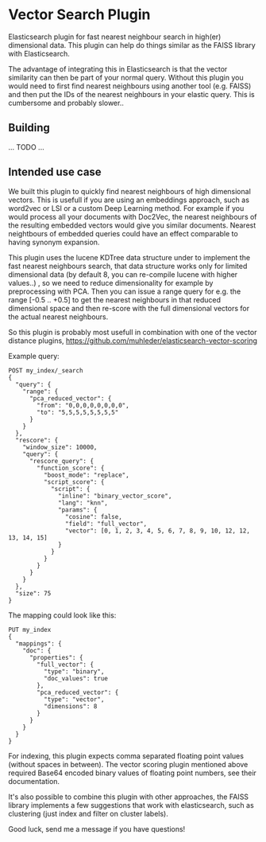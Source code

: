 # Vector Search Plugin

Elasticsearch plugin for fast nearest neighbour search in high(er) dimensional data. This plugin can help do things
similar as the FAISS library with Elasticsearch.

The advantage of integrating this in Elasticsearch is that the vector similarity can then be part of your normal
query. Without this plugin you would need to first find nearest neighbours using another tool (e.g. FAISS) and then
put the IDs of the nearest neighbours in your elastic query. This is cumbersome and probably slower..

## Building

... TODO ...

## Intended use case

We built this plugin to quickly find nearest neighbours of high dimensional vectors. This is usefull if you are using
an embeddings approach, such as word2vec or LSI or a custom Deep Learning method. For example if you would process all
your documents with Doc2Vec, the nearest neighbours of the resulting embedded vectors would give you similar documents.
Nearest neightbours of embedded queries could have an effect comparable to having synonym expansion.

This plugin uses the lucene KDTree data structure under to implement the fast nearest neighbours search, that data
structure works only for limited dimensional data (by default 8, you can re-compile lucene with higher values..) , so
we need to reduce dimensionality for example by preprocessing with PCA. Then you can issue a range query for e.g. the
range [-0.5 .. +0.5] to get the nearest neighbours in that reduced dimensional space and then re-score with the full
dimensional vectors for the actual nearest neighbours.

So this plugin is probably most usefull in combination with one of the vector distance plugins, https://github.com/muhleder/elasticsearch-vector-scoring

Example query:

```
POST my_index/_search
{
  "query": {
    "range": {
      "pca_reduced_vector": {
        "from": "0,0,0,0,0,0,0,0",
        "to": "5,5,5,5,5,5,5,5"
      }
    }
  },
  "rescore": {
    "window_size": 10000,
    "query": {
      "rescore_query": {
        "function_score": {
          "boost_mode": "replace",
          "script_score": {
            "script": {
              "inline": "binary_vector_score",
              "lang": "knn",
              "params": {
                "cosine": false,
                "field": "full_vector",
                "vector": [0, 1, 2, 3, 4, 5, 6, 7, 8, 9, 10, 12, 12, 13, 14, 15]
              }
            }
          }
        }
      }
    }
  },
  "size": 75
}
```

The mapping could look like this:

```
PUT my_index
{
  "mappings": {
    "doc": {
      "properties": {
        "full_vector": {
          "type": "binary",
          "doc_values": true
        },
        "pca_reduced_vector": {
          "type": "vector",
          "dimensions": 8
        }
      }
    }
  }
}
```

For indexing, this plugin expects comma separated floating point values (without spaces in between). The vector scoring
plugin mentioned above required Base64 encoded binary values of floating point numbers, see their documentation.

It's also possible to combine this plugin with other approaches, the FAISS library implements a few suggestions that
work with elasticsearch, such as clustering (just index and filter on cluster labels).

Good luck, send me a message if you have questions!
